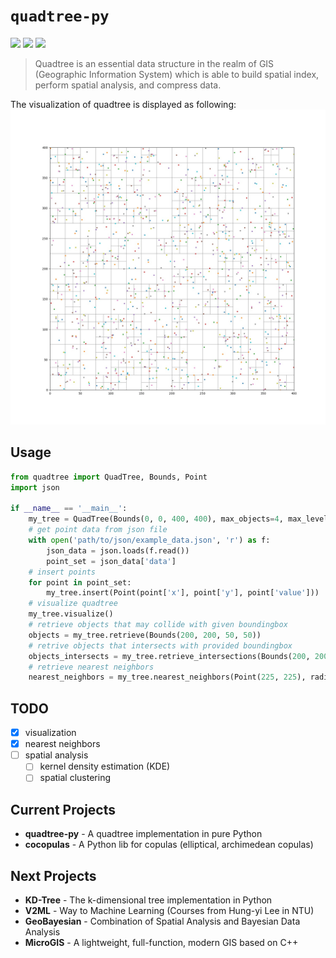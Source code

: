 # <code>quadtree-py</code>
![](https://img.shields.io/badge/license-MIT-success?style=for-the-badge&logo=appveyor) ![](https://img.shields.io/badge/quadtreepy-1.0.0-blue?style=for-the-badge&logo=appveyor) 
![](https://img.shields.io/badge/test-passing-red?style=for-the-badge&logo=appveyor)
> Quadtree is an essential data structure in the realm of GIS (Geographic Information System) which is able to build spatial
> index, perform spatial analysis, and compress data.

The visualization of quadtree is displayed as following:
![](https://github.com/Vezarachan/quadtree-py/blob/master/docs/imgs/quadtree_demo_1.jpg)
## Usage
```python
from quadtree import QuadTree, Bounds, Point
import json

if __name__ == '__main__':
    my_tree = QuadTree(Bounds(0, 0, 400, 400), max_objects=4, max_level=5)
    # get point data from json file
    with open('path/to/json/example_data.json', 'r') as f:
        json_data = json.loads(f.read())
        point_set = json_data['data']
    # insert points
    for point in point_set:
        my_tree.insert(Point(point['x'], point['y'], point['value']))   
    # visualize quadtree
    my_tree.visualize()
    # retrieve objects that may collide with given boundingbox
    objects = my_tree.retrieve(Bounds(200, 200, 50, 50))
    # retrive objects that intersects with provided boundingbox
    objects_intersects = my_tree.retrieve_intersections(Bounds(200, 200, 50, 50))
    # retrieve nearest neighbors
    nearest_neighbors = my_tree.nearest_neighbors(Point(225, 225), radius=25, max_num=20)
```
## TODO
- [x] visualization
- [x] nearest neighbors
- [ ] spatial analysis
    - [ ] kernel density estimation (KDE)
    - [ ] spatial clustering
    
## Current Projects
- **quadtree-py** - A quadtree implementation in pure Python
- **cocopulas** - A Python lib for copulas (elliptical, archimedean copulas)

## Next Projects
- **KD-Tree** - The k-dimensional tree implementation in Python
- **V2ML** - Way to Machine Learning (Courses from Hung-yi Lee in NTU)
- **GeoBayesian** - Combination of Spatial Analysis and Bayesian Data Analysis
- **MicroGIS** - A lightweight, full-function, modern GIS based on C++
